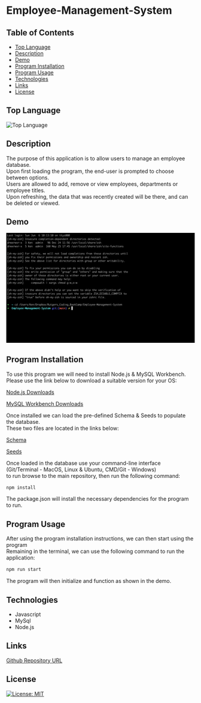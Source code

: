 # Employee-Management-System
## Table of Contents
  * [Top Language](#top-language)
  * [Description](#description)
  * [Demo](#demo)
  * [Program Installation](#program-installation)
  * [Program Usage](#program-usage)
  * [Technologies](#technologies)
  * [Links](#links)
  * [License](#license)

## Top Language
![Top Language](https://img.shields.io/github/languages/top/kpetiote/employee-management-system)

## Description
The purpose of this application is to allow users to manage an employee database.\
Upon first loading the program, the end-user is prompted to choose between options.\
Users are allowed to add, remove or view employees, departments or employee titles.\
Upon refreshing, the data that was recently created will be there, and can be deleted or viewed.

## Demo
![Alt text](assets/images/employee-management-system-website.gif "Employee-Management-System")
 
## Program Installation
To use this program we will need to install Node.js & MySQL Workbench.\
Please use the link below to download a suitable version for your OS:

[Node.js Downloads](https://nodejs.org/en/download/)

[MySQL Workbench Downloads](https://dev.mysql.com/downloads/workbench/)

Once installed we can load the pre-defined Schema & Seeds to populate the database.\
These two files are located in the links below:

[Schema](db/schema.sql)

[Seeds](db/seeds.sql)

Once loaded in the database use your command-line interface\
(Git/Terminal - MacOS, Linux & Ubuntu, CMD/Git - Windows)\
to run browse to the main repository, then run the following command:

```bash
npm install
```

The package.json will install the necessary dependencies for the program to run.

## Program Usage
After using the program installation instructions, we can then start using the program\
Remaining in the terminal, we can use the following command to run the application:

```bash
npm run start
```

The program will then initialize and function as shown in the demo.
## Technologies
- Javascript
- MySql
- Node.js

## Links
[Github Repository URL](https://github.com/KPetiote/Employee-Management-System)

## License

[![License: MIT](https://img.shields.io/badge/License-MIT-yellow.svg)](https://opensource.org/licenses/MIT)
